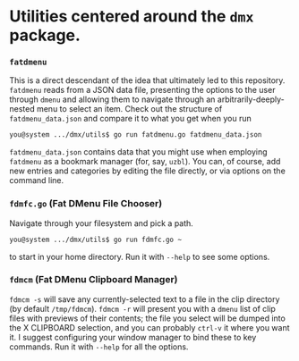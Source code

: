 # Utilities centered around the `dmx` package.

### `fatdmenu`

This is a direct descendant of the idea that ultimately led to this repository.
`fatdmenu` reads from a JSON data file, presenting the options to the user
through `dmenu` and allowing them to navigate through an
arbitrarily-deeply-nested menu to select an item. Check out the structure
of `fatdmenu_data.json` and compare it to what you get when you run
```sh
you@system .../dmx/utils$ go run fatdmenu.go fatdmenu_data.json
```
`fatdmenu_data.json` contains data that you might use when employing
`fatdmenu` as a bookmark manager (for, say, `uzbl`). You can, of course,
add new entries and categories by editing the file directly, or via options
on the command line.

### `fdmfc.go` (Fat DMenu File Chooser)

Navigate through your filesystem and pick a path.
```sh
you@system .../dmx/utils$ go run fdmfc.go ~
```
to start in your home directory. Run it with `--help` to see some options.

### `fdmcm` (Fat DMenu Clipboard Manager)

`fdmcm -s` will save any currently-selected text to a file in the clip
directory (by default `/tmp/fdmcm`). `fdmcm -r` will present you with a
`dmenu` list of clip files with previews of their contents; the file you
select will be dumped into the X CLIPBOARD selection, and you can probably
`ctrl-v` it where you want it. I suggest configuring your window manager to
bind these to key commands. Run it with `--help` for all the options.
